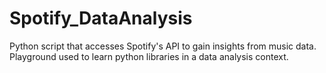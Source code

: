 # Spotify_DataAnalysis
Python script that accesses Spotify's API to gain insights from music data. Playground used to learn python libraries in a data analysis context.
